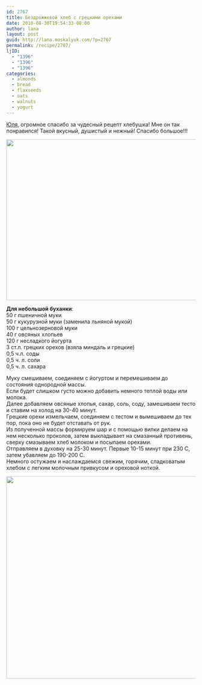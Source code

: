 ```yaml
---
id: 2767
title: Бездрожжевой хлеб с грецкими орехами
date: 2010-08-30T19:54:33-08:00
author: lana
layout: post
guid: http://lana.moskalyuk.com/?p=2767
permalink: /recipe/2767/
ljID:
  - "1396"
  - "1396"
  - "1396"
categories:
  - almonds
  - bread
  - flaxseeds
  - oats
  - walnuts
  - yogurt
---
```

[Юля](http://batwoman2008.livejournal.com/30607.html?view=209039#t209039), огромное спасибо за чудесный рецепт хлебушка! Мне он так понравился! Такой вкусный, душистый и нежный! Спасибо большое!!!

<img loading="lazy" class="alignnone" title="bread" src="http://farm5.static.flickr.com/4096/4943476051_7a41fae3c0_z.jpg" alt="" width="640" height="427" /> 

**Для небольшой буханки**:  
50 г пшеничной муки  
50 г кукурузной муки (заменила льняной мукой)  
100 г цельнозерновой муки  
40 г овсяных хлопьев  
120 г несладкого йогурта  
3 ст.л. грецких орехов (взяла миндаль и грецкие)  
0,5 ч.л. соды  
0,5 ч. л. соли  
0,5 ч. л. сахара

Муку смешиваем, соединяем с йогуртом и перемешиваем до состояния однородной массы.  
Если будет слишком густо можно добавить немного теплой воды или молока.  
Далее добавляем овсяные хлопья, сахар, соль, соду, замешиваем тесто и ставим на холод на 30-40 минут.  
Грецкие орехи измельчаем, соединяем с тестом и вымешиваем до тех пор, пока оно не будет отставать от рук.  
Из полученной массы формируем шар и с помощью вилки делаем на нем несколько проколов, затем выкладывает на смазанный противень, сверху смазываем хлеб молоком и посыпаем орехами.  
Отправляем в духовку на 25-30 минут. Первые 10-15 минут при 230 С, затем убавляем до 190-200 С.  
Немного остужаем и наслаждаемся свежим, горячим, сладковатым хлебом с легким молочным привкусом и ореховой ноткой.

<img loading="lazy" class="alignnone" title="bread" src="http://farm5.static.flickr.com/4093/4944069928_40fa4dfac7_z.jpg" alt="" width="640" height="537" />